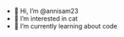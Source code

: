 - 👋 Hi, I’m @annisam23
- 👀 I’m interested in cat
- 🌱 I’m currently learning about code

<!---
annisam23/annisam23 is a ✨ special ✨ repository because its `README.md` (this file) appears on your GitHub profile.
You can click the Preview link to take a look at your changes.
--->
